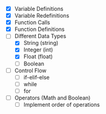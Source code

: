 - [x] Variable Definitions
- [x] Variable Redefinitions
- [x] Function Calls
- [x] Function Definitions
- [ ] Different Data Types
    - [x] String (string)
    - [x] Integer (int)
    - [x] Float (float)
    - [ ] Boolean
- [ ] Control Flow
    - [ ] if-elif-else
    - [ ] while
    - [ ] for
- [ ] Operators (Math and Boolean)
    - [ ] Implement order of operations